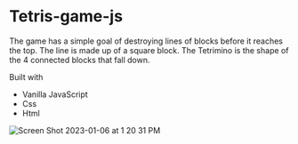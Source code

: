 # Tetris-game-js
The game has a simple goal of destroying lines of blocks before it reaches the top. The line is made up of a square block. The Tetrimino is the shape of the 4 connected blocks that fall down.

Built with

- Vanilla JavaScript 
- Css 
- Html

![Screen Shot 2023-01-06 at 1 20 31 PM](https://user-images.githubusercontent.com/91219199/211074405-3561da43-9cf8-4378-92d2-ae85685e66ad.png)


